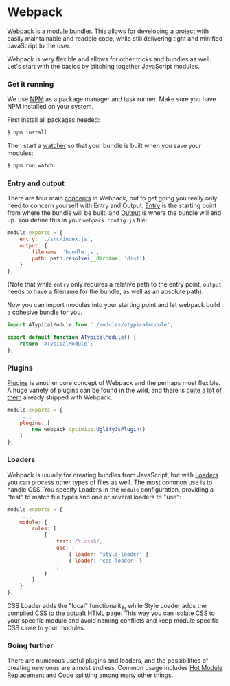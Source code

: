 # Webpack

[Webpack](https://webpack.js.org/) is a [module bundler](https://medium.freecodecamp.org/javascript-modules-part-2-module-bundling-5020383cf306). This allows for developing a project with easily maintainable and readble code, while still delivering tight and minified JavaScript to the user.

Webpack is very flexible and allows for other tricks and bundles as well. Let's start with the basics by stitching together JavaScript modules.


### Get it running

We use [NPM](https://www.npmjs.com/) as a package manager and task runner. Make sure you have NPM installed on your system.

First install all packages needed:

```bash
$ npm install
```

Then start a [watcher](https://webpack.github.io/docs/tutorials/getting-started/#watch-mode) so that your bundle is built when you save your modules:

```bash
$ npm run watch
```


### Entry and output

There are four main [concepts](https://webpack.js.org/concepts/) in Webpack, but to get going you really only need to concern yourself with Entry and Output. [Entry](https://webpack.js.org/concepts/entry-points/) is the starting point from where the bundle will be built, and [Output](https://webpack.js.org/concepts/#output) is where the bundle will end up. You define this in your `webpack.config.js` file:

```javascript
module.exports = {
	entry: './src/index.js',
	output: {
		filename: 'bundle.js',
		path: path.resolve(__dirname, 'dist')
	}
};
```

(Note that while `entry` only requires a relative path to the entry point, `output` needs to have a filename for the bundle, as well as an absolute path).

Now you can import modules into your starting point and let webpack build a cohesive bundle for you.

```javascript
import ATypicalModule from './modules/atypicalmodule';
```

```javascript
export default function ATypicalModule() {
	return 'ATypicalModule';
};
```


### Plugins

[Plugins](https://webpack.js.org/concepts/plugins/) is another core concept of Webpack and the perhaps most flexible. A huge variety of plugins can be found in the wild, and there is [quite a lot of them](https://webpack.js.org/plugins/) already shipped with Webpack.

```javascript
module.exports = {
	...,
	plugins: [
		new webpack.optimize.UglifyJsPlugin()
	]
};
```


### Loaders

Webpack is usually for creating bundles from JavaScript, but with [Loaders](https://webpack.js.org/concepts/loaders/) you can process other types of files as well. The most common use is to handle CSS. You specify Loaders in the `module` configuration, providing a "test" to match file types and one or several loaders to "use":

```javascript
module.exports = {
	...,
	module: {
		rules: [
			{
				test: /\.css$/,
				use: [
					{ loader: 'style-loader' },
					{ loader: 'css-loader' }
				]
			}
		]
	}
};
```

CSS Loader adds the "local" functionality, while Style Loader adds the compiled CSS to the actualt HTML page. This way you can isolate CSS to your specific module and avoid naming conflicts and keep module specific CSS close to your modules.


### Going further

There are numerous useful plugins and loaders, and the possibilities of creating new ones are almost endless. Common usage includes [Hot Module Replacement](https://webpack.js.org/guides/hot-module-replacement/) and [Code splitting](https://webpack.js.org/guides/code-splitting/) among many other things. 
